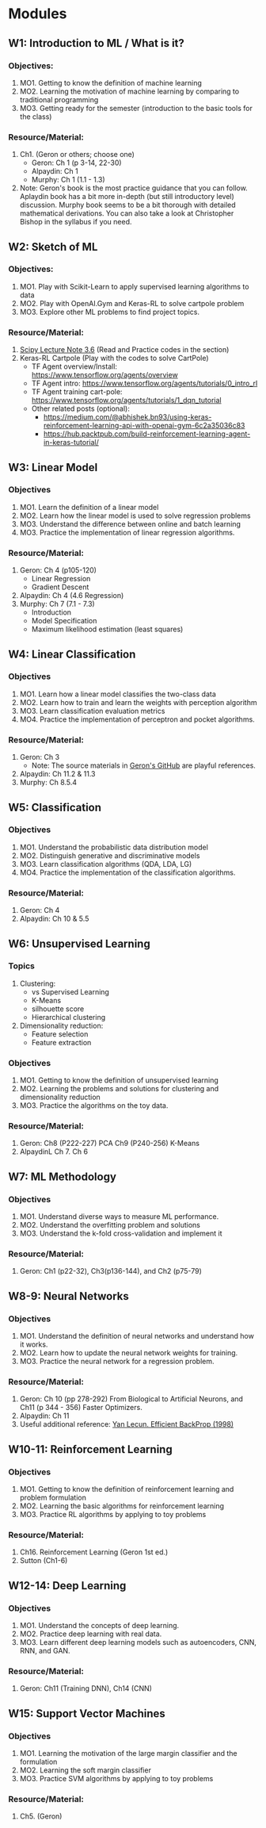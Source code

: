 # Modules

## W1: Introduction to ML / What is it?
### Objectives:
1. MO1. Getting to know the definition of machine learning
2. MO2. Learning the motivation of machine learning by comparing to traditional programming
3. MO3. Getting ready for the semester (introduction to the basic tools for the class) 

### Resource/Material:
1. Ch1. (Geron or others; choose one)
    * Geron:  Ch 1 (p 3-14, 22-30)
    * Alpaydin: Ch 1
    * Murphy: Ch 1 (1.1 - 1.3)
2. Note: Geron's book is the most practice guidance that you can follow. Aplaydin book has a bit more in-depth (but still introductory level) discussion. Murphy book seems to be a bit thorough with detailed mathematical derivations. You can also take a look at Christopher Bishop in the syllabus if you need.

## W2: Sketch of ML
### Objectives:
1. MO1. Play with Scikit-Learn to apply supervised learning algorithms to data
2. MO2. Play with OpenAI.Gym and Keras-RL to solve cartpole problem
3. MO3. Explore other ML problems to find project topics.

### Resource/Material:
1. [Scipy Lecture Note 3.6](https://scipy-lectures.org/packages/scikit-learn/index.html) (Read and Practice codes in the section)
2. Keras-RL Cartpole (Play with the codes to solve CartPole)
    * TF Agent overview/Install: https://www.tensorflow.org/agents/overview
    * TF Agent intro: https://www.tensorflow.org/agents/tutorials/0_intro_rl
    * TF Agent training cart-pole: https://www.tensorflow.org/agents/tutorials/1_dqn_tutorial
    * Other related posts (optional):
      * https://medium.com/@abhishek.bn93/using-keras-reinforcement-learning-api-with-openai-gym-6c2a35036c83
      * https://hub.packtpub.com/build-reinforcement-learning-agent-in-keras-tutorial/

## W3: Linear Model
### Objectives
1. MO1. Learn the definition of a linear model
2. MO2. Learn how the linear model is used to solve regression problems
3. MO3. Understand the difference between online and batch learning
4. MO3. Practice the implementation of linear regression algorithms. 

### Resource/Material:
1. Geron: Ch 4 (p105-120)
    * Linear Regression
    * Gradient Descent
2. Alpaydin: Ch 4 (4.6 Regression)
3. Murphy: Ch 7 (7.1 - 7.3)
    * Introduction
    * Model Specification
    * Maximum likelihood estimation (least squares)

## W4: Linear Classification
### Objectives
1. MO1. Learn how a linear model classifies the two-class data
2. MO2. Learn how to train and learn the weights with perception algorithm
3. MO3. Learn classification evaluation metrics
4. MO4. Practice the implementation of perceptron and pocket algorithms. 

### Resource/Material:
1. Geron: Ch 3
    * Note: The source materials in [Geron's GitHub](https://github.com/ageron/handson-ml2/blob/master/03_classification.ipynb) are playful references.
2. Alpaydin: Ch 11.2 & 11.3
3. Murphy: Ch 8.5.4

## W5: Classification
### Objectives
1. MO1. Understand the probabilistic data distribution model
2. MO2. Distinguish generative and discriminative models 
3. MO3. Learn classification algorithms (QDA, LDA, LG)
4. MO4. Practice the implementation of the classification algorithms. 

### Resource/Material:
1. Geron: Ch 4 
2. Alpaydin: Ch 10 & 5.5

## W6: Unsupervised Learning
### Topics
1. Clustering:
    * vs Supervised Learning
    * K-Means
    * silhouette score
    * Hierarchical clustering
2. Dimensionality reduction:
    * Feature selection
    * Feature extraction

### Objectives
1. MO1. Getting to know the definition of unsupervised learning
2. MO2. Learning the problems and solutions for clustering and dimensionality reduction
3. MO3. Practice the algorithms on the toy data.

### Resource/Material:
1. Geron: Ch8 (P222-227) PCA Ch9 (P240-256) K-Means
2. AlpaydinL Ch 7. Ch 6

## W7: ML Methodology
### Objectives
1. MO1. Understand diverse ways to measure ML performance.
2. MO2. Understand the overfitting problem and solutions
3. MO3. Understand the k-fold cross-validation and implement it

### Resource/Material:
1. Geron: Ch1 (p22-32), Ch3(p136-144), and Ch2 (p75-79)

## W8-9: Neural Networks
### Objectives
1. MO1. Understand the definition of neural networks and understand how it works.
2. MO2. Learn how to update the neural network weights for training. 
3. MO3. Practice the neural network for a regression problem.

### Resource/Material:
1. Geron: Ch 10 (pp 278-292) From Biological to Artificial Neurons, and Ch11 (p 344 - 356) Faster Optimizers.
2. Alpaydin: Ch 11
3. Useful additional reference: [Yan Lecun. Efficient BackProp (1998)](http://yann.lecun.com/exdb/publis/pdf/lecun-98b.pdf)

## W10-11: Reinforcement Learning
### Objectives
1. MO1. Getting to know the definition of reinforcement learning and problem formulation
2. MO2. Learning the basic algorithms for reinforcement learning
3. MO3. Practice RL algorithms by applying to toy problems 

### Resource/Material:
1. Ch16. Reinforcement Learning (Geron 1st ed.)
2. Sutton (Ch1-6)

## W12-14: Deep Learning
### Objectives
1. MO1. Understand the concepts of deep learning.
2. MO2. Practice deep learning with real data.
3. MO3. Learn different deep learning models such as autoencoders, CNN, RNN, and GAN.

### Resource/Material:
1. Geron: Ch11 (Training DNN), Ch14 (CNN)

## W15: Support Vector Machines
### Objectives
1. MO1. Learning the motivation of the large margin classifier and the formulation
2. MO2. Learning the soft margin classifier
3. MO3. Practice SVM algorithms by applying to toy problems 

### Resource/Material:
1. Ch5. (Geron)
